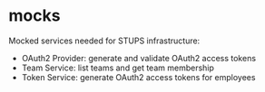# mocks
Mocked services needed for STUPS infrastructure:

* OAuth2 Provider: generate and validate OAuth2 access tokens
* Team Service: list teams and get team membership
* Token Service: generate OAuth2 access tokens for employees
